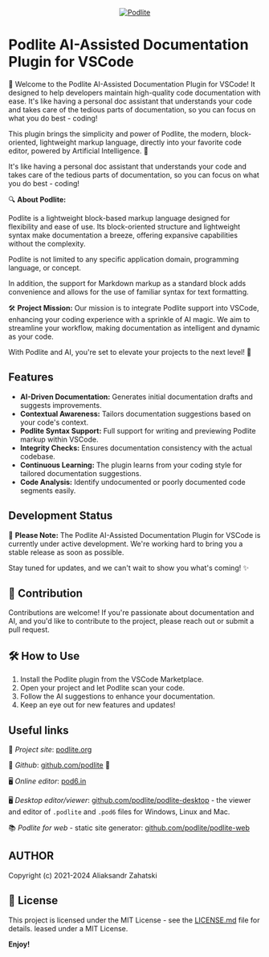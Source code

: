<div align="center">

[![Podlite](https://github.com/zag/specs/raw/podlite-specification/assets/podlite_logo_256x256.png)](https://podlite.org)

</div>



# Podlite AI-Assisted Documentation Plugin for VSCode

🚀 Welcome to the Podlite AI-Assisted Documentation Plugin for VSCode! It designed to help developers maintain high-quality code documentation with ease. It's like having a personal doc assistant that understands your code and takes care of the tedious parts of documentation, so you can focus on what you do best - coding!

This plugin brings the simplicity and power of Podlite, the modern, block-oriented, lightweight markup language, directly into your favorite code editor, powered by Artificial Intelligence. 🤖

It's like having a personal doc assistant that understands your code and takes care of the tedious parts of documentation, so you can focus on what you do best - coding! 

🔍 **About Podlite:**

Podlite is a lightweight block-based markup language designed for flexibility and ease of use. Its block-oriented structure and lightweight syntax make documentation a breeze, offering expansive capabilities without the complexity.

Podlite is not limited to any specific application domain, programming language, or concept.

In addition, the support for Markdown markup as a standard block adds convenience and allows for the use of familiar syntax for text formatting.


🛠️ **Project Mission:**
Our mission is to integrate Podlite support into VSCode, enhancing your coding experience with a sprinkle of AI magic. We aim to streamline your workflow, making documentation as intelligent and dynamic as your code.

With Podlite and AI, you're set to elevate your projects to the next level! 🚀

## Features

- **AI-Driven Documentation:** Generates initial documentation drafts and suggests improvements.
- **Contextual Awareness:** Tailors documentation suggestions based on your code's context.
- **Podlite Syntax Support:** Full support for writing and previewing Podlite markup within VSCode.
- **Integrity Checks:** Ensures documentation consistency with the actual codebase.
- **Continuous Learning:** The plugin learns from your coding style for tailored documentation suggestions.
- **Code Analysis:** Identify undocumented or poorly documented code segments easily.

## Development Status

🚧 **Please Note:** The Podlite AI-Assisted Documentation Plugin for VSCode is currently under active development. We're working hard to bring you a stable release as soon as possible.

Stay tuned for updates, and we can't wait to show you what's coming! ✨

## 🤝 Contribution

Contributions are welcome! If you're passionate about documentation and AI, and you'd like to contribute to the project, please reach out or submit a pull request.

## 🛠 How to Use

1. Install the Podlite plugin from the VSCode Marketplace.
2. Open your project and let Podlite scan your code.
3. Follow the AI suggestions to enhance your documentation.
4. Keep an eye out for new features and updates!


## Useful links

📖 _Project site_: [podlite.org](https://podlite.org)

📌 _Github_: [github.com/podlite](https://github.com/podlite/) 🤩

🖥️ _Online editor_: [pod6.in](https://pod6.in/)

🖥️ _Desktop editor/viewer_: [github.com/podlite/podlite-desktop](https://github.com/podlite/podlite-desktop) - the viewer and editor of `.podlite` and `.pod6` files for Windows, Linux and Mac.

📚 _Podlite for web_ - static site generator: [github.com/podlite/podlite-web](https://github.com/podlite/podlite-web)

## AUTHOR

Copyright (c) 2021-2024 Aliaksandr Zahatski

## 📜 License

This project is licensed under the MIT License - see the [LICENSE.md](LICENSE) file for details.
leased under a MIT License.

**Enjoy!**
